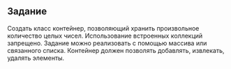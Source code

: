 ## Задание

Создать класс контейнер, позволяющий хранить произвольное количество целых чисел. Использование встроенных коллекций запрещено. Задание можно реализовать с помощью массива или связанного списка. Контейнер должен позволять добавлять, извлекать, удалять элементы.
